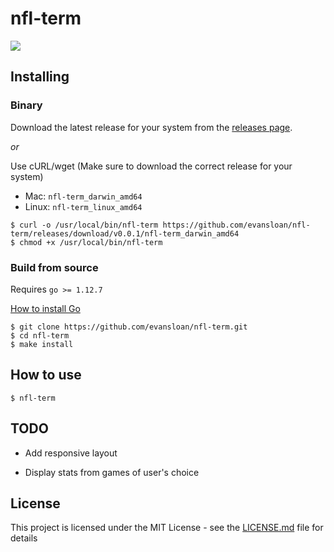 # nfl-term


![](https://user-images.githubusercontent.com/8287750/71860176-d645b200-30bf-11ea-9ea5-3693ce7dd328.gif)

## Installing

### Binary

Download the latest release for your system from the [releases page](https://github.com/evansloan/nfl-term/releases).

_or_

Use cURL/wget (Make sure to download the correct release for your system)

- Mac: `nfl-term_darwin_amd64`
- Linux: `nfl-term_linux_amd64`

```
$ curl -o /usr/local/bin/nfl-term https://github.com/evansloan/nfl-term/releases/download/v0.0.1/nfl-term_darwin_amd64
$ chmod +x /usr/local/bin/nfl-term
```

### Build from source

Requires `go >= 1.12.7`

[How to install Go](https://golang.org/doc/install)

```
$ git clone https://github.com/evansloan/nfl-term.git
$ cd nfl-term
$ make install
```

## How to use

```
$ nfl-term
```

## TODO

* Add responsive layout

* Display stats from games of user's choice

## License

This project is licensed under the MIT License - see the [LICENSE.md](LICENSE.md) file for details



